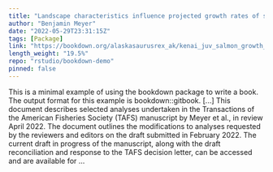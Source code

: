 ```yaml
---
title: "Landscape characteristics influence projected growth rates of stream-resident juvenile salmon in the face of climate change in the Kenai River watershed, southcentral Alaska"
author: "Benjamin Meyer"
date: "2022-05-29T23:31:15Z"
tags: [Package]
link: "https://bookdown.org/alaskasaurusrex_ak/kenai_juv_salmon_growth_analyses/"
length_weight: "19.5%"
repo: "rstudio/bookdown-demo"
pinned: false
---
```


This is a minimal example of using the bookdown package to write a book. The output format for this example is bookdown::gitbook. [...] This document describes selected analyses undertaken in the Transactions of the American Fisheries Society (TAFS) manuscript by Meyer et al., in review April 2022. The document outlines the modifications to analyses requested by the reviewers and editors on the draft submitted in February 2022. The current draft in progress of the manuscript, along with the draft reconciliation and response to the TAFS decision letter, can be accessed and are available for ...
